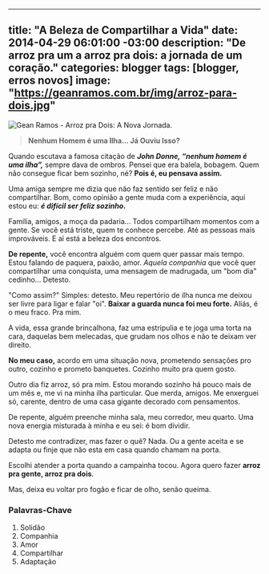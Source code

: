 
---
title: "A Beleza de Compartilhar a Vida"
date: 2014-04-29 06:01:00 -03:00
description: "De arroz pra um a arroz pra dois: a jornada de um coração."
categories: blogger
tags: [blogger, erros novos]
image: "https://geanramos.com.br/img/arroz-para-dois.jpg"
---

![Gean Ramos - Arroz pra Dois: A Nova Jornada.](https://geanramos.com.br/img/arroz-para-dois.jpg)

> **Nenhum Homem é uma Ilha... Já Ouviu Isso?**

Quando escutava a famosa citação de ***John Donne, “nenhum homem é uma ilha”,*** sempre dava de ombros. Pensei que era balela, bobagem. Quem não consegue ficar bem sozinho, né? **Pois é, eu pensava assim.**

Uma amiga sempre me dizia que não faz sentido ser feliz e não compartilhar. Bom, como opinião a gente muda com a experiência, aqui estou eu: ***é difícil ser feliz sozinho*.**

Família, amigos, a moça da padaria... Todos compartilham momentos com a gente. Se você está triste, quem te conhece percebe. Até as pessoas mais improváveis. E aí está a beleza dos encontros.

**De repente,** você encontra alguém com quem quer passar mais tempo. Estou falando de paquera, paixão, amor. *Aquela companhia* que você quer compartilhar uma conquista, uma mensagem de madrugada, um "bom dia" cedinho... Detesto.

"Como assim?" Simples: detesto. Meu repertório de ilha nunca me deixou ser livre para ligar e falar "oi". **Baixar a guarda nunca foi meu forte.** Aliás, é o meu fraco. Pra mim.

A vida, essa grande brincalhona, faz uma estripulia e te joga uma torta na cara, daquelas bem melecadas, que grudam nos olhos e não te deixam ver direito.

**No meu caso,** acordo em uma situação nova, prometendo sensações pro outro, cozinho e prometo banquetes. Cozinho muito pra quem gosto.

Outro dia fiz arroz, só pra mim. Estou morando sozinho há pouco mais de um mês e, me vi na minha ilha particular. Que merda, amigos. Me enxerguei só, carente, dentro de uma casa gigante decorado com pensamentos.

De repente, alguém preenche minha sala, meu corredor, meu quarto. Uma nova energia misturada à minha e eu sei: é bom dividir.

Detesto me contradizer, mas fazer o quê? Nada. Ou a gente aceita e se adapta ou finje que não esta em casa quando chamam na porta.

Escolhi atender a porta quando a campainha tocou. Agora quero fazer **arroz pra gente, arroz pra dois**.

Mas, deixa eu voltar pro fogão e ficar de olho, senão queima.

### Palavras-Chave
1. Solidão
2. Companhia
3. Amor
4. Compartilhar
5. Adaptação